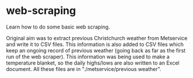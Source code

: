 # web-scraping
Learn how to do some basic web scraping.

Original aim was to extract previous Christchurch weather from Metservice and write it to CSV files. This information is also added to CSV files which keep an ongoing record of previous weather (going back as far as the first run of the web scraper). This information was being used to make a temperature blanket, so the daily highs/lows are also written to an Excel document. All these files are in "./metservice/previous weather".
